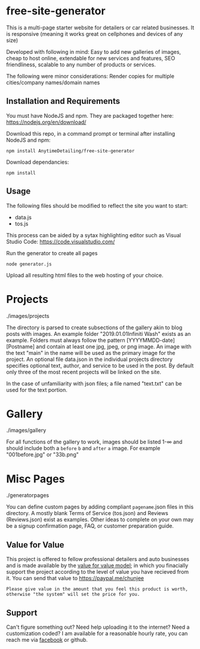 # free-site-generator
This is a multi-page starter website for detailers or car related businesses. It is responsive (meaning it works great on cellphones and devices of any size)

Developed with following in mind: Easy to add new galleries of images, cheap to host online, extendable for new services and features, SEO friendliness, scalable to any number of products or services.

The following were minor considerations: Render copies for multiple cities/company names/domain names

## Installation and Requirements

You must have NodeJS and npm. They are packaged together here: https://nodejs.org/en/download/

Download this repo, in a command prompt or terminal after installing NodeJS and npm:

`npm install AnytimeDetailing/free-site-generator`

Download dependancies:

`npm install`


## Usage

The following files should be modified to reflect the site you want to start:

* data.js
* tos.js

This process can be aided by a sytax highlighting editor such as Visual Studio Code: https://code.visualstudio.com/

Run the generator to create all pages

`node generator.js`

Upload all resulting html files to the web hosting of your choice.



# Projects
./images/projects

The directory is parsed to create subsections of the gallery akin to blog posts with images. An example folder "2019.01.01Infiniti Wash" exists as an example. Folders must always follow the pattern [YYYYMMDD-date][Postname] and contain at least one jpg, jpeg, or png image. An image with the text "main" in the name will be used as the primary image for the project.
An optional file data.json in the individual projects directory specifies optional text, author, and service to be used in the post. By default only three of the most recent projects will be linked on the site.

In the case of unfamiliarity with json files; a file named "text.txt" can be used for the text portion.

# Gallery
./images/gallery

For all functions of the gallery to work, images should be listed 1-∞ and should include both a `before` `b` and `after` `a` image. For example "001before.jpg" or "33b.png"

# Misc Pages
./generatorpages

You can define custom pages by adding compliant `pagename`.json files in this directory. A mostly blank Terms of Service (tos.json) and Reviews (Reviews.json) exist as examples. Other ideas to complete on your own may be a signup confirmation page, FAQ, or customer preparation guide.



## Value for Value

This project is offered to fellow professional detailers and auto businesses and is made available by the [value for value model](https://levisan.me/blog/value-for-value); in which you finacially support the project according to the level of value you have recieved from it. You can send that value to https://paypal.me/chunjee

```Please give value in the amount that you feel this product is worth, otherwise "the system" will set the price for you.```


## Support

Can't figure something out? Need help uploading it to the internet? Need a customization coded? I am available for a reasonable hourly rate, you can reach me via [facebook](https://www.facebook.com/shawnbrooker) or github.
